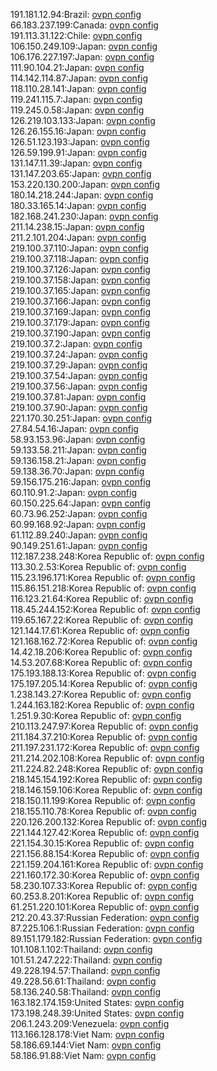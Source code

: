 191.181.12.94:Brazil: [ovpn config](vpn/191_181_12_94.ovpn)  
66.183.237.199:Canada: [ovpn config](vpn/66_183_237_199.ovpn)  
191.113.31.122:Chile: [ovpn config](vpn/191_113_31_122.ovpn)  
106.150.249.109:Japan: [ovpn config](vpn/106_150_249_109.ovpn)  
106.176.227.197:Japan: [ovpn config](vpn/106_176_227_197.ovpn)  
111.90.104.21:Japan: [ovpn config](vpn/111_90_104_21.ovpn)  
114.142.114.87:Japan: [ovpn config](vpn/114_142_114_87.ovpn)  
118.110.28.141:Japan: [ovpn config](vpn/118_110_28_141.ovpn)  
119.241.115.7:Japan: [ovpn config](vpn/119_241_115_7.ovpn)  
119.245.0.58:Japan: [ovpn config](vpn/119_245_0_58.ovpn)  
126.219.103.133:Japan: [ovpn config](vpn/126_219_103_133.ovpn)  
126.26.155.16:Japan: [ovpn config](vpn/126_26_155_16.ovpn)  
126.51.123.193:Japan: [ovpn config](vpn/126_51_123_193.ovpn)  
126.59.199.91:Japan: [ovpn config](vpn/126_59_199_91.ovpn)  
131.147.11.39:Japan: [ovpn config](vpn/131_147_11_39.ovpn)  
131.147.203.65:Japan: [ovpn config](vpn/131_147_203_65.ovpn)  
153.220.130.200:Japan: [ovpn config](vpn/153_220_130_200.ovpn)  
180.14.218.244:Japan: [ovpn config](vpn/180_14_218_244.ovpn)  
180.33.165.14:Japan: [ovpn config](vpn/180_33_165_14.ovpn)  
182.168.241.230:Japan: [ovpn config](vpn/182_168_241_230.ovpn)  
211.14.238.15:Japan: [ovpn config](vpn/211_14_238_15.ovpn)  
211.2.101.204:Japan: [ovpn config](vpn/211_2_101_204.ovpn)  
219.100.37.110:Japan: [ovpn config](vpn/219_100_37_110.ovpn)  
219.100.37.118:Japan: [ovpn config](vpn/219_100_37_118.ovpn)  
219.100.37.126:Japan: [ovpn config](vpn/219_100_37_126.ovpn)  
219.100.37.158:Japan: [ovpn config](vpn/219_100_37_158.ovpn)  
219.100.37.165:Japan: [ovpn config](vpn/219_100_37_165.ovpn)  
219.100.37.166:Japan: [ovpn config](vpn/219_100_37_166.ovpn)  
219.100.37.169:Japan: [ovpn config](vpn/219_100_37_169.ovpn)  
219.100.37.179:Japan: [ovpn config](vpn/219_100_37_179.ovpn)  
219.100.37.190:Japan: [ovpn config](vpn/219_100_37_190.ovpn)  
219.100.37.2:Japan: [ovpn config](vpn/219_100_37_2.ovpn)  
219.100.37.24:Japan: [ovpn config](vpn/219_100_37_24.ovpn)  
219.100.37.29:Japan: [ovpn config](vpn/219_100_37_29.ovpn)  
219.100.37.54:Japan: [ovpn config](vpn/219_100_37_54.ovpn)  
219.100.37.56:Japan: [ovpn config](vpn/219_100_37_56.ovpn)  
219.100.37.81:Japan: [ovpn config](vpn/219_100_37_81.ovpn)  
219.100.37.90:Japan: [ovpn config](vpn/219_100_37_90.ovpn)  
221.170.30.251:Japan: [ovpn config](vpn/221_170_30_251.ovpn)  
27.84.54.16:Japan: [ovpn config](vpn/27_84_54_16.ovpn)  
58.93.153.96:Japan: [ovpn config](vpn/58_93_153_96.ovpn)  
59.133.58.211:Japan: [ovpn config](vpn/59_133_58_211.ovpn)  
59.136.158.21:Japan: [ovpn config](vpn/59_136_158_21.ovpn)  
59.138.36.70:Japan: [ovpn config](vpn/59_138_36_70.ovpn)  
59.156.175.216:Japan: [ovpn config](vpn/59_156_175_216.ovpn)  
60.110.91.2:Japan: [ovpn config](vpn/60_110_91_2.ovpn)  
60.150.225.64:Japan: [ovpn config](vpn/60_150_225_64.ovpn)  
60.73.96.252:Japan: [ovpn config](vpn/60_73_96_252.ovpn)  
60.99.168.92:Japan: [ovpn config](vpn/60_99_168_92.ovpn)  
61.112.89.240:Japan: [ovpn config](vpn/61_112_89_240.ovpn)  
90.149.251.61:Japan: [ovpn config](vpn/90_149_251_61.ovpn)  
112.187.238.248:Korea Republic of: [ovpn config](vpn/112_187_238_248.ovpn)  
113.30.2.53:Korea Republic of: [ovpn config](vpn/113_30_2_53.ovpn)  
115.23.196.171:Korea Republic of: [ovpn config](vpn/115_23_196_171.ovpn)  
115.86.151.218:Korea Republic of: [ovpn config](vpn/115_86_151_218.ovpn)  
116.123.21.64:Korea Republic of: [ovpn config](vpn/116_123_21_64.ovpn)  
118.45.244.152:Korea Republic of: [ovpn config](vpn/118_45_244_152.ovpn)  
119.65.167.22:Korea Republic of: [ovpn config](vpn/119_65_167_22.ovpn)  
121.144.17.61:Korea Republic of: [ovpn config](vpn/121_144_17_61.ovpn)  
121.168.162.72:Korea Republic of: [ovpn config](vpn/121_168_162_72.ovpn)  
14.42.18.206:Korea Republic of: [ovpn config](vpn/14_42_18_206.ovpn)  
14.53.207.68:Korea Republic of: [ovpn config](vpn/14_53_207_68.ovpn)  
175.193.188.13:Korea Republic of: [ovpn config](vpn/175_193_188_13.ovpn)  
175.197.205.14:Korea Republic of: [ovpn config](vpn/175_197_205_14.ovpn)  
1.238.143.27:Korea Republic of: [ovpn config](vpn/1_238_143_27.ovpn)  
1.244.163.182:Korea Republic of: [ovpn config](vpn/1_244_163_182.ovpn)  
1.251.9.30:Korea Republic of: [ovpn config](vpn/1_251_9_30.ovpn)  
210.113.247.97:Korea Republic of: [ovpn config](vpn/210_113_247_97.ovpn)  
211.184.37.210:Korea Republic of: [ovpn config](vpn/211_184_37_210.ovpn)  
211.197.231.172:Korea Republic of: [ovpn config](vpn/211_197_231_172.ovpn)  
211.214.202.108:Korea Republic of: [ovpn config](vpn/211_214_202_108.ovpn)  
211.224.82.248:Korea Republic of: [ovpn config](vpn/211_224_82_248.ovpn)  
218.145.154.192:Korea Republic of: [ovpn config](vpn/218_145_154_192.ovpn)  
218.146.159.106:Korea Republic of: [ovpn config](vpn/218_146_159_106.ovpn)  
218.150.11.199:Korea Republic of: [ovpn config](vpn/218_150_11_199.ovpn)  
218.155.110.78:Korea Republic of: [ovpn config](vpn/218_155_110_78.ovpn)  
220.126.200.132:Korea Republic of: [ovpn config](vpn/220_126_200_132.ovpn)  
221.144.127.42:Korea Republic of: [ovpn config](vpn/221_144_127_42.ovpn)  
221.154.30.15:Korea Republic of: [ovpn config](vpn/221_154_30_15.ovpn)  
221.156.88.154:Korea Republic of: [ovpn config](vpn/221_156_88_154.ovpn)  
221.159.204.161:Korea Republic of: [ovpn config](vpn/221_159_204_161.ovpn)  
221.160.172.30:Korea Republic of: [ovpn config](vpn/221_160_172_30.ovpn)  
58.230.107.33:Korea Republic of: [ovpn config](vpn/58_230_107_33.ovpn)  
60.253.8.201:Korea Republic of: [ovpn config](vpn/60_253_8_201.ovpn)  
61.251.220.101:Korea Republic of: [ovpn config](vpn/61_251_220_101.ovpn)  
212.20.43.37:Russian Federation: [ovpn config](vpn/212_20_43_37.ovpn)  
87.225.106.1:Russian Federation: [ovpn config](vpn/87_225_106_1.ovpn)  
89.151.179.182:Russian Federation: [ovpn config](vpn/89_151_179_182.ovpn)  
101.108.1.102:Thailand: [ovpn config](vpn/101_108_1_102.ovpn)  
101.51.247.222:Thailand: [ovpn config](vpn/101_51_247_222.ovpn)  
49.228.194.57:Thailand: [ovpn config](vpn/49_228_194_57.ovpn)  
49.228.56.61:Thailand: [ovpn config](vpn/49_228_56_61.ovpn)  
58.136.240.58:Thailand: [ovpn config](vpn/58_136_240_58.ovpn)  
163.182.174.159:United States: [ovpn config](vpn/163_182_174_159.ovpn)  
173.198.248.39:United States: [ovpn config](vpn/173_198_248_39.ovpn)  
206.1.243.209:Venezuela: [ovpn config](vpn/206_1_243_209.ovpn)  
113.166.128.178:Viet Nam: [ovpn config](vpn/113_166_128_178.ovpn)  
58.186.69.144:Viet Nam: [ovpn config](vpn/58_186_69_144.ovpn)  
58.186.91.88:Viet Nam: [ovpn config](vpn/58_186_91_88.ovpn)  

